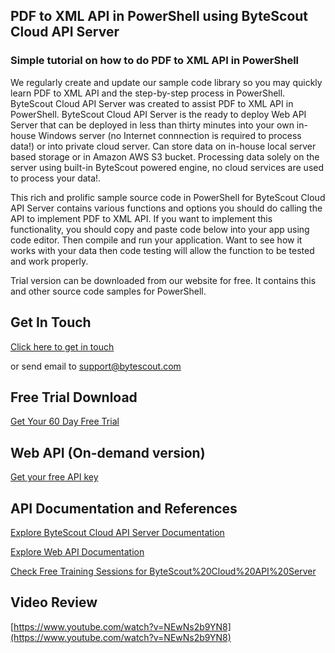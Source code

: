 ## PDF to XML API in PowerShell using ByteScout Cloud API Server

### Simple tutorial on how to do PDF to XML API in PowerShell

We regularly create and update our sample code library so you may quickly learn PDF to XML API and the step-by-step process in PowerShell. ByteScout Cloud API Server was created to assist PDF to XML API in PowerShell. ByteScout Cloud API Server is the ready to deploy Web API Server that can be deployed in less than thirty minutes into your own in-house Windows server (no Internet connnection is required to process data!) or into private cloud server. Can store data on in-house local server based storage or in Amazon AWS S3 bucket. Processing data solely on the server using built-in ByteScout powered engine, no cloud services are used to process your data!.

This rich and prolific sample source code in PowerShell for ByteScout Cloud API Server contains various functions and options you should do calling the API to implement PDF to XML API. If you want to implement this functionality, you should copy and paste code below into your app using code editor. Then compile and run your application. Want to see how it works with your data then code testing will allow the function to be tested and work properly.

Trial version can be downloaded from our website for free. It contains this and other source code samples for PowerShell.

## Get In Touch

[Click here to get in touch](https://bytescout.zendesk.com/hc/en-us/requests/new?subject=ByteScout%20Cloud%20API%20Server%20Question)

or send email to [support@bytescout.com](mailto:support@bytescout.com?subject=ByteScout%20Cloud%20API%20Server%20Question) 

## Free Trial Download

[Get Your 60 Day Free Trial](https://bytescout.com/download/web-installer?utm_source=github-readme)

## Web API (On-demand version)

[Get your free API key](https://pdf.co/documentation/api?utm_source=github-readme)

## API Documentation and References

[Explore ByteScout Cloud API Server Documentation](https://bytescout.com/documentation/index.html?utm_source=github-readme)

[Explore Web API Documentation](https://pdf.co/documentation/api?utm_source=github-readme)

[Check Free Training Sessions for ByteScout%20Cloud%20API%20Server](https://academy.bytescout.com/)

## Video Review

[https://www.youtube.com/watch?v=NEwNs2b9YN8](https://www.youtube.com/watch?v=NEwNs2b9YN8)
